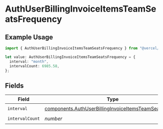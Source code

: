# AuthUserBillingInvoiceItemsTeamSeatsFrequency

## Example Usage

```typescript
import { AuthUserBillingInvoiceItemsTeamSeatsFrequency } from "@vercel/sdk/models/components";

let value: AuthUserBillingInvoiceItemsTeamSeatsFrequency = {
  interval: "month",
  intervalCount: 6985.58,
};
```

## Fields

| Field                                                                                                                              | Type                                                                                                                               | Required                                                                                                                           | Description                                                                                                                        |
| ---------------------------------------------------------------------------------------------------------------------------------- | ---------------------------------------------------------------------------------------------------------------------------------- | ---------------------------------------------------------------------------------------------------------------------------------- | ---------------------------------------------------------------------------------------------------------------------------------- |
| `interval`                                                                                                                         | [components.AuthUserBillingInvoiceItemsTeamSeatsInterval](../../models/components/authuserbillinginvoiceitemsteamseatsinterval.md) | :heavy_check_mark:                                                                                                                 | N/A                                                                                                                                |
| `intervalCount`                                                                                                                    | *number*                                                                                                                           | :heavy_check_mark:                                                                                                                 | N/A                                                                                                                                |
